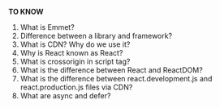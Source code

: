 **TO KNOW**

1. What is Emmet?
2. Difference between a library and framework?
3. What is CDN? Why do we use it?
4. Why is React known as React?
5. What is crossorigin in script tag?
6. What is the difference between React and ReactDOM?
7. What is the difference between react.development.js and react.production.js files via CDN?
8. What are async and defer?


